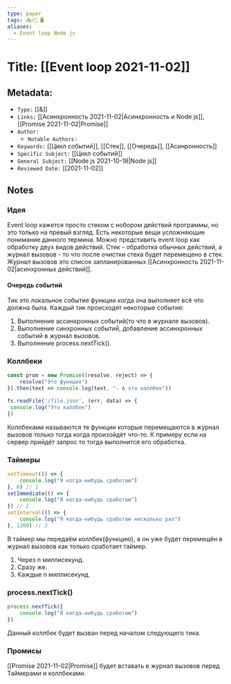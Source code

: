 ```yaml
---
type: paper
tags: 📥️/📜️ 🖥️
aliases:
  - Event loop Node js
---
```




# Title: **[[Event loop 2021-11-02]]**


## Metadata:

- `Type:` [[&]]
- `Links:` [[Асинхронность 2021-11-02|Асинхронность и Node js]], [[Promise 2021-11-02|Promise]]
- `Author:` 
	- `Notable Authors:` 
- `Keywords:` [[Цикл событий]], [[Стек]], [[Очередь]], [[Асинронность]]
- `Specific Subject:` [[Цикл событий]]
- `General Subject:` [[Node js 2021-10-18|Node js]]
- `Reviewed Date:` [[2021-11-02]]

## Notes
### Идея
Event loop кажется просто стеком с нобором действий программы, но это только на превый взгляд. Есть некоторые вещи усложняющие понимание данного термина. Можно представить event loop как обработку двух видов действий. Стек - обработка обычных действий, а журнал вызовов - то что после очистки стека будет перемещено в стек. Журнал вызовов это список запланированных [[Асинхронность 2021-11-02|асинхронных действий]].

#### Очередь событий
Тик это локальное событие функции когда она выполняет всё что должна была. Каждый тик происходят некоторые события:
1) Выполнение ассинхронных событий(то что в журнале вызовов).
2) Выполнение синхронных событий, добавление ассинхронных событий в журнал вызовов.
3) Выполнение process.nextTick().

### Коллбеки
```javascript
const prom = new Promise((resolve, reject) => {
	resolve("Это функция")
}).then(text => console.log(text, "- А это каллбек"))

fs.readFile('/file.json', (err, data) => {
 console.log("Это каллбек")
})
```
Коллбеками называются те функции которые перемещаются в журнал вызовов  только тогда когда произойдёт что-то. К примеру если на сервер прийдёт запрос то тогда выполнится его обработка.

### Таймеры
```javascript
setTimeout(() => {
	console.log("Я когда-нибудь сработаю")
}, 0) // 1
setImmediate(() => {
	console.log("Я когда-нибудь сработаю")
}) // 2
setInterval(() => {
	console.log("Я когда-нибудь сработаю несколько раз")
}, 1200) // 3
```

В таймер мы передаём коллбек(функцию), а он уже будет перемещён в журнал вызовов как только сработает таймер.
1) Через n миллисекунд.
2) Сразу же.
3) Каждые n миллисекунд.

### process.nextTick()
```javascript
process.nextTick({
	console.log("Я когда-нибудь сработаю")
})
```
Данный коллбек будет вызван перед началом следующего тика.

### Промисы
[[Promise 2021-11-02|Promise]] будет вставать в журнал вызовов перед Таймерами и коллбеками.